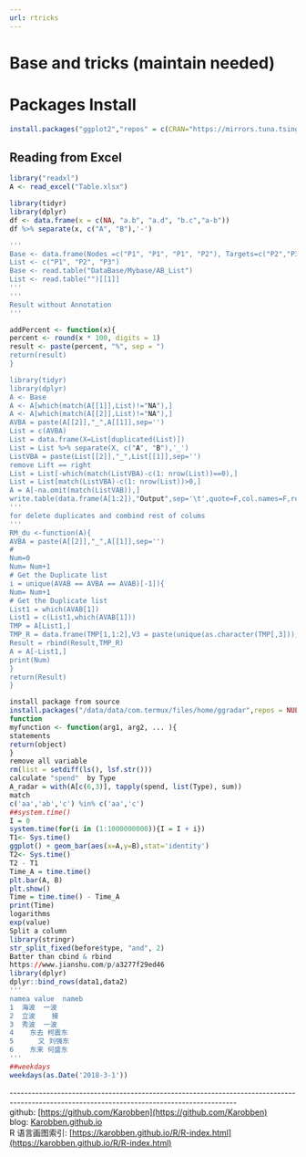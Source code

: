 ```yaml
---
url: rtricks
---
```


# Base and tricks (maintain needed)


<a name="osNch"></a>
# Packages Install

```r
install.packages("ggplot2","repos" = c(CRAN="https://mirrors.tuna.tsinghua.edu.cn/CRAN/"))
```

<a name="Bg1g4"></a>
## Reading from Excel
```r
library("readxl")
A <- read_excel("Table.xlsx")
```

```r
library(tidyr)
library(dplyr)
df <- data.frame(x = c(NA, "a.b", "a.d", "b.c","a-b"))
df %>% separate(x, c("A", "B"),'-')
```

```r
'''
Base <- data.frame(Nodes =c("P1", "P1", "P1", "P2"), Targets=c("P2","P3","P4","P1"))
List <- c("P1", "P2", "P3")
Base <- read.table("DataBase/Mybase/AB_List")
List <- read.table("")[[1]]
'''
'''
Result without Annotation
'''

addPercent <- function(x){
percent <- round(x * 100, digits = 1)
result <- paste(percent, "%", sep = ")
return(result)
}

library(tidyr)
library(dplyr)
A <- Base
A <- A[which(match(A[[1]],List)!="NA"),]
A <- A[which(match(A[[2]],List)!="NA"),]
AVBA = paste(A[[2]],"_",A[[1]],sep='')
List = c(AVBA)
List = data.frame(X=List[duplicated(List)])
List = List %>% separate(X, c("A", "B"),'_')
ListVBA = paste(List[[2]],"_",List[[1]],sep='')
remove Lift == right
List = List[-which(match(ListVBA)-c(1: nrow(List))==0),]
List = List[match(ListVBA)-c(1: nrow(List))>0,]
A = A[-na.omit(match(ListVAB)),]
write.table(data.frame(A[1:2]),"Output",sep='\t',quote=F,col.names=F,row.names=F)
'''
for delete duplicates and combind rest of colums
'''
RM_du <-function(A){
AVBA = paste(A[[2]],"_",A[[1]],sep='')
#
Num=0
Num= Num+1
# Get the Duplicate list
i = unique(AVAB == AVBA == AVAB)[-1]){
Num= Num+1
# Get the Duplicate list
List1 = which(AVAB[1])
List1 = c(List1,which(AVAB[1]))
TMP = A[List1,]
TMP_R = data.frame(TMP[1,1:2],V3 = paste(unique(as.character(TMP[,3])), collapse='|'))
Result = rbind(Result,TMP_R)
A = A[-List1,]
print(Num)
}
return(Result)
}
```

```r
install package from source
install.packages("/data/data/com.termux/files/home/ggradar",repos = NULL)
function
myfunction <- function(arg1, arg2, ... ){
statements
return(object)
}
remove all variable
rm(list = setdiff(ls(), lsf.str()))
calculate "spend"  by Type
A_radar = with(A[c(6,3)], tapply(spend, list(Type), sum))
match
c('aa','ab','c') %in% c('aa','c')
##system.time()
I = 0
system.time(for(i in (1:1000000000)){I = I + i})
T1<- Sys.time()
ggplot() + geom_bar(aes(x=A,y=B),stat='identity')
T2<- Sys.time()
T2 - T1
Time_A = time.time()
plt.bar(A, B)
plt.show()
Time = time.time() - Time_A
print(Time)
logarithms
exp(value)
Split a column
library(stringr)
str_split_fixed(before$type, "and", 2)
Batter than cbind & rbind
https://www.jianshu.com/p/a3277f29ed46
library(dplyr)
dplyr::bind_rows(data1,data2)
'''
namea value  nameb
1  海波  一波   
2  立波    接   
3  秀波  一波   
4    东去 柯震东
5      又 刘强东
6    东来 何盛东
'''
##weekdays
weekdays(as.Date('2018-3-1'))
```






--------------------------------------------------------------------------------------------------------------------------------------------<br />github: [https://github.com/Karobben](https://github.com/Karobben)<br />blog: [Karobben.github.io](http://Karobben.github.io)<br />R 语言画图索引: [https://karobben.github.io/R/R-index.html](https://karobben.github.io/R/R-index.html)
